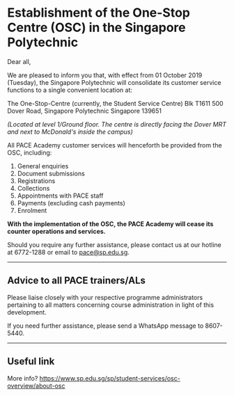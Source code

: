 # Establishment of the One-Stop Centre (OSC) in the Singapore Polytechnic

Dear all,

We are pleased to inform you that, with effect from 01 October 2019 (Tuesday), the Singapore Polytechnic will consolidate its customer service functions to a single convenient location at:

The One-Stop-Centre (currently, the Student Service Centre)
Blk T1611 
500 Dover Road, Singapore Polytechnic
Singapore 139651

_(Located at level 1/Ground floor. The centre is directly facing the Dover MRT and next to McDonald's inside the campus)_
 
All PACE Academy customer services will henceforth be provided from the OSC, including:

1) General enquiries
2) Document submissions
3) Registrations
4) Collections
5) Appointments with PACE staff
6) Payments (excluding cash payments)
7) Enrolment

**With the implementation of the OSC, the PACE Academy will cease its counter operations and services.**

Should you require any further assistance, please contact us at our hotline at 6772-1288 or email to pace@sp.edu.sg. 


----------------------

## Advice to all PACE trainers/ALs

Please liaise closely with your respective programme administrators pertaining to all matters concerning course administration in light of this development.

If you need further assistance, please send a WhatsApp message to 8607-5440.

----------------------
 

## Useful link

More info? https://www.sp.edu.sg/sp/student-services/osc-overview/about-osc 
